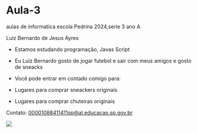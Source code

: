 # Aula-3

aulas de informatica escola Pedrina 2024,serie 3 ano A

Luiz Bernardo de Jesus Ayres

- Estamos estudando programação, Javas Script
  
- Eu Luiz Bernardo gosto de jogar futebol e sair com meus amigos e gosto de sneacks

- Você pode entrar em contado comigo para:

- Lugares para comprar sneackers originais
- Lugares para comprar chuteiras originais
  
Contato: 00001088411411sp@al.educacao.sp.gov.br

![](https://media1.tenor.com/m/uPjYI7Z6OukAAAAd/neymar-neymar-jr.gif)


